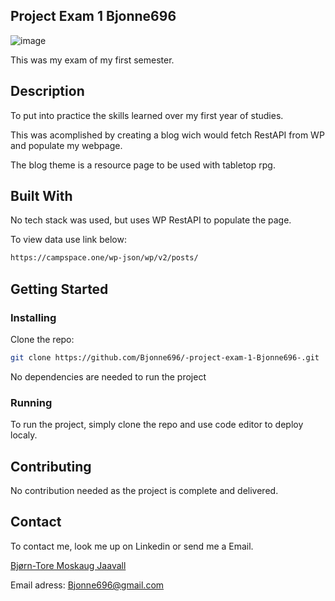 ## Project Exam 1 Bjonne696

![image](https://user-images.githubusercontent.com/52622303/164316813-4b12d99f-aeb7-4069-85cf-e72b3a50ac99.png)

This was my exam of my first semester.

## Description

To put into practice the skills learned over my first year of studies.

This was acomplished by creating a blog wich would fetch RestAPI from WP and populate my webpage.

The blog theme is a resource page to be used with tabletop rpg.


## Built With

No tech stack was used, but uses WP RestAPI to populate the page.

To view data use link below:


```bash
https://campspace.one/wp-json/wp/v2/posts/
```


## Getting Started

### Installing


Clone the repo:

```bash
git clone https://github.com/Bjonne696/-project-exam-1-Bjonne696-.git
```

No dependencies are needed to run the project


### Running

To run the project, simply clone the repo and use code editor to deploy localy.


## Contributing

No contribution needed as the project is complete and delivered.

## Contact

To contact me, look me up on Linkedin or send me a Email. 

[Bjørn-Tore Moskaug Jaavall](https://www.linkedin.com/in/bjørn-tore-moskaug-jaavall-b88664aa)

Email adress: Bjonne696@gmail.com





